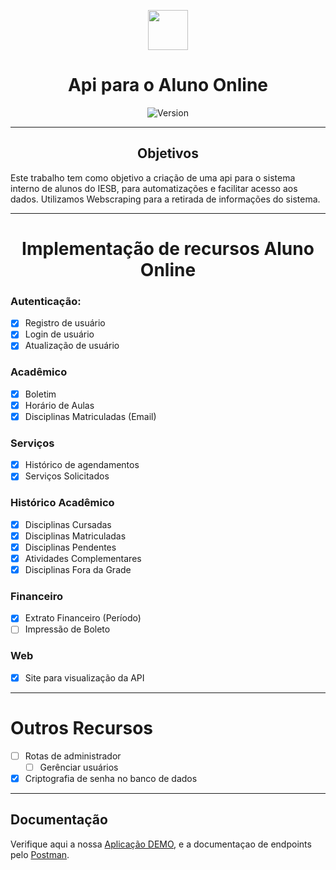 <p align="center">
    <img src="https://api-aluno-online-demo.herokuapp.com/favicon.ico" width="64" />
</p>

<h1 align="center">Api para o Aluno Online</h1>

<p align="center">
    <img src="https://img.shields.io/badge/Vers%C3%A3o-1.0-blue" alt="Version">
</p>

---

<h2 align="center">Objetivos</h2>

Este trabalho tem como objetivo a criação de uma api para o sistema interno de alunos do IESB, para automatizações e facilitar acesso aos dados. Utilizamos Webscraping para a retirada de informações do sistema.

---
<h1 align="center">Implementação de recursos Aluno Online</h1>

### Autenticação:
- [X] Registro de usuário
- [X] Login de usuário
- [X] Atualização de usuário

### Acadêmico
- [X] Boletim
- [X] Horário de Aulas
- [X] Disciplinas Matriculadas (Email)

### Serviços
- [X] Histórico de agendamentos
- [X] Serviços Solicitados

### Histórico Acadêmico
- [X] Disciplinas Cursadas
- [X] Disciplinas Matriculadas
- [X] Disciplinas Pendentes
- [X] Atividades Complementares 
- [X] Disciplinas Fora da Grade
    
### Financeiro
- [X] Extrato Financeiro (Período)
- [ ] Impressão de Boleto

### Web
- [X] Site para visualização da API

---

# Outros Recursos
- [ ] Rotas de administrador
    - [ ] Gerênciar usuários 
- [X] Criptografia de senha no banco de dados

---

## Documentação

Verifique aqui a nossa [Aplicação DEMO](https://api-aluno-online-demo.herokuapp.com/), e a documentaçao de endpoints pelo [Postman](https://documenter.getpostman.com/view/10262250/TVep97qn). 
